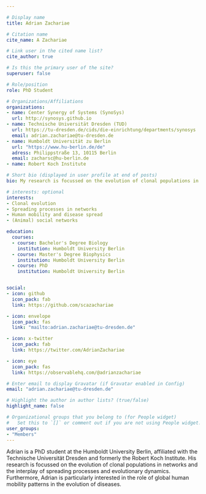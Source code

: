 ```yaml
---

# Display name
title: Adrian Zachariae

# Citation name
cite_name: A Zachariae

# Link user in the cited name list?
cite_author: true

# Is this the primary user of the site?
superuser: false

# Role/position
role: PhD Student

# Organizations/Affiliations
organizations:
- name: Center Synergy of Systems (SynoSys)
  url: http://synosys.github.io
- name: Technische Universität Dresden (TUD)
  url: https://tu-dresden.de/cids/die-einrichtung/departments/synosys
  email: adrian.zachariae@tu-dresden.de
- name: Humboldt Universität zu Berlin
  url: "https://www.hu-berlin.de/de"
  adress: Philippstraße 13, 10115 Berlin
  email: zacharsc@hu-berlin.de
- name: Robert Koch Institute

# Short bio (displayed in user profile at end of posts)
bio: My research is focussed on the evolution of clonal populations in networks and the interplay of spreading processes and evolutionary dynamics.

# interests: optional
interests:
- Clonal evolution
- Spreading processes in networks
- Human mobility and disease spread
- (Animal) social networks

education:
  courses:
  - course: Bachelor's Degree Biology
    institution: Humboldt University Berlin
  - course: Master's Degree Biophysics
    institution: Humboldt University Berlin
  - course: PhD
    institution: Humboldt University Berlin


social:
- icon: github
  icon_pack: fab
  link: https://github.com/scazachariae

- icon: envelope
  icon_pack: fas
  link: "mailto:adrian.zachariae@tu-dresden.de"

- icon: x-twitter
  icon_pack: fab
  link: https://twitter.com/AdrianZachariae

- icon: eye
  icon_pack: fas
  link: https://observablehq.com/@adrianzachariae

# Enter email to display Gravatar (if Gravatar enabled in Config)
email: "adrian.zachariae@tu-dresden.de"

# Highlight the author in author lists? (true/false)
highlight_name: false

# Organizational groups that you belong to (for People widget)
#   Set this to `[]` or comment out if you are not using People widget.
user_groups:
- "Members"
---
```


Adrian is a PhD student at the Humboldt University Berlin, affiliated with the Technische Universität Dresden and formerly the Robert Koch Institute. His research is focussed on the evolution of clonal populations in networks and the interplay of spreading processes and evolutionary dynamics. Furthermore, Adrian is particularly interested in the role of  global human mobility patterns in the evolution of diseases. 